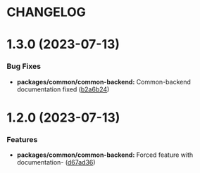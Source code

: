 # CHANGELOG

# 1.3.0 (2023-07-13)


### Bug Fixes

* **packages/common/common-backend:** Common-backend documentation fixed ([b2a6b24](https://github.com/vuelderjs/vuelders/commit/b2a6b248fefb146ad1f47576e9f662e4d6a84d2f))



# 1.2.0 (2023-07-13)


### Features

* **packages/common/common-backend:** Forced feature with documentation- ([d67ad36](https://github.com/vuelderjs/vuelders/commit/d67ad36adb1dc4649b3288aeea65397858debb92))




